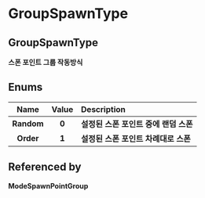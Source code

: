 # GroupSpawnType

## **GroupSpawnType**

**스폰 포인트 그룹 작동방식**

 

## **Enums**

| **Name** | **Value** | **Description** |
| :---: | :---: | :--- |
| **Random** | **0** | **설정된 스폰 포인트 중에 랜덤 스폰** |
| **Order** | **1** | **설정된 스폰 포인트 차례대로 스폰** |

 

## **Referenced by**

**ModeSpawnPointGroup**

